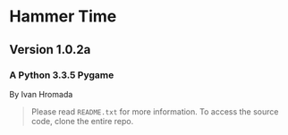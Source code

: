 Hammer Time
===========
Version 1.0.2a
-----------
### A Python 3.3.5 Pygame

By Ivan Hromada 

>Please read `README.txt` for more information. To access the source code, clone the entire repo. 
